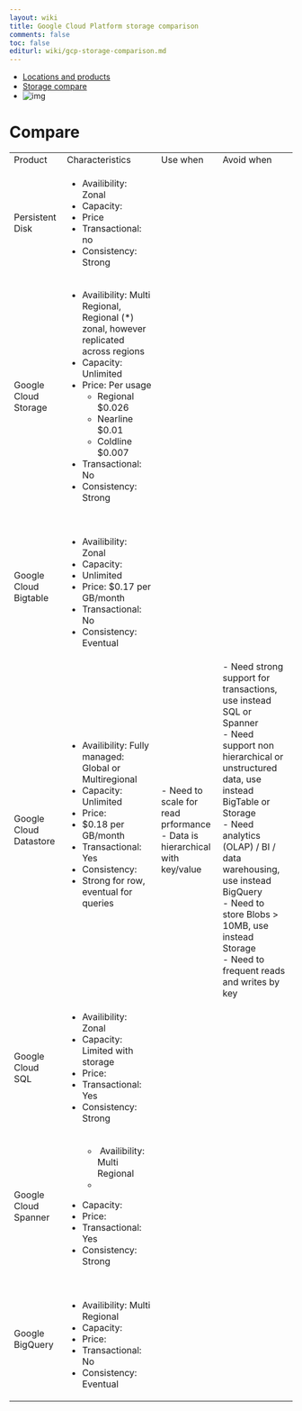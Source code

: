 ```yaml
---
layout: wiki
title: Google Cloud Platform storage comparison
comments: false
toc: false
editurl: wiki/gcp-storage-comparison.md
---
```

* [Locations and products](https://cloud.google.com/about/locations/)
* [Storage compare](https://cloud.google.com/storage-options/)
* ![img](https://cloud.google.com/images/storage-options/flowchart.svg)

# Compare

<table>
<tbody>
<tr>
<td>Product</td>
<td>Characteristics</td>
<td>Use when</td>
<td>Avoid when</td>
</tr>
<tr>
<td>Persistent Disk</td>
<td>
<ul>
<li>Availibility: Zonal</li>
<li>Capacity:</li>
<li>Price</li>
<li>Transactional: no</li>
<li>Consistency: Strong</li>
</ul>
</td>
<td>&nbsp;</td>
<td>&nbsp;</td>
</tr>
<tr>
<td>Google Cloud Storage</td>
<td>
<ul>
<li>Availibility: Multi Regional, Regional (*) zonal, however replicated across regions</li>
<li>Capacity: Unlimited</li>
<li>Price:&nbsp;Per usage
<ul>
<li>Regional $0.026</li>
<li>Nearline $0.01</li>
<li>Coldline $0.007&nbsp;</li>
</ul>
</li>
<li>Transactional: No</li>
<li>Consistency: Strong</li>
</ul>
</td>
<td>&nbsp;</td>
<td>&nbsp;</td>
</tr>
<tr>
<td>Google Cloud Bigtable</td>
<td>&nbsp;
<ul>
<li>Availibility: Zonal</li>
<li>Capacity:&nbsp;</li>
<li>Unlimited</li>
<li>Price:&nbsp;$0.17 per GB/month</li>
<li>Transactional: No</li>
<li>Consistency: Eventual</li>
</ul>
</td>
<td>&nbsp;</td>
<td>&nbsp;</td>
</tr>
<tr>
<td>Google Cloud Datastore</td>
<td>
<ul>
<li>Availibility: Fully managed: Global or Multiregional</li>
<li>Capacity: Unlimited</li>
<li>Price:&nbsp;</li>
<li>$0.18 per GB/month</li>
<li>Transactional: Yes</li>
<li>Consistency:&nbsp;</li>
<li>Strong for row, eventual for queries&nbsp;</li>
</ul>
&nbsp;</td>
<td>- Need to scale for read prformance<br />- Data is hierarchical with key/value&nbsp;</td>
<td>- Need strong support for transactions, use instead SQL or Spanner<br />- Need support non hierarchical or unstructured data, use instead BigTable or Storage<br />- Need analytics (OLAP) / BI / data warehousing, use instead BigQuery<br />- Need to store Blobs &gt; 10MB, use instead Storage<br />- Need to frequent reads and writes by key&nbsp;</td>
</tr>
<tr>
<td>Google Cloud SQL</td>
<td>
<ul>
<li>Availibility: Zonal</li>
<li>Capacity: Limited with storage</li>
<li>Price:</li>
<li>Transactional: Yes</li>
<li>Consistency: Strong</li>
</ul>
</td>
<td>&nbsp;</td>
<td>&nbsp;</td>
</tr>
<tr>
<td>Google Cloud Spanner</td>
<td>
<ul>
<ul>
<li>&nbsp;Availibility: Multi Regional</li>
<li></li>
</ul>
</ul>
<meta http-equiv="content-type" content="text/html; charset=utf-8" />
<ul>
<li>Capacity:&nbsp;</li>
<li>Price:</li>
<li>Transactional: Yes</li>
<li>Consistency: Strong</li>
</ul>
</td>
<td>&nbsp;</td>
<td>&nbsp;</td>
</tr>
<tr>
<td>Google BigQuery</td>
<td>&nbsp;
<ul>
<li>Availibility: Multi Regional</li>
<li>Capacity:</li>
<li>Price:</li>
<li>Transactional: No</li>
<li>Consistency: Eventual</li>
</ul>
</td>
<td>&nbsp;</td>
<td>&nbsp;</td>
</tr>
</tbody>
</table>
